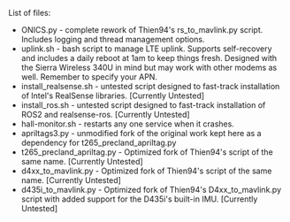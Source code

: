 List of files:
- ONICS.py - complete rework of Thien94's rs_to_mavlink.py script. Includes logging and thread management options.
- uplink.sh - bash script to manage LTE uplink. Supports self-recovery and includes a daily reboot at 1am to keep things fresh. Designed with the Sierra Wireless 340U in mind but may work with other modems as well. Remember to specify your APN.
- install_realsense.sh - untested script designed to fast-track installation of Intel's RealSense libraries. [Currently Untested]
- install_ros.sh - untested script designed to fast-track installation of ROS2 and realsense-ros. [Currently Untested]
- hall-monitor.sh - restarts any one service when it crashes.
- apriltags3.py - unmodified fork of the original work kept here as a dependency for t265_precland_apriltag.py
- t265_precland_apriltag.py - Optimized fork of Thien94's script of the same name. [Currently Untested]
- d4xx_to_mavlink.py - Optimized fork of Thien94's script of the same name. [Currently Untested]
- d435i_to_mavlink.py - Optimized fork of Thien94's D4xx_to_mavlink.py script with added support for the D435i's built-in IMU. [Currently Untested]
